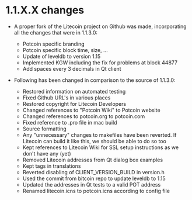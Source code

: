 1.1.X.X changes
===============

- A proper fork of the Litecoin project on Github was made, incorporating all the changes that were in 1.1.3.0:
  - Potcoin specific branding
  - Potcoin specific block time, size, ...
  - Update of leveldb to version 1.15
  - Implemented KGW including the fix for problems at block 44877
  - Add spaces every 3 decimals in Qt client
  
- Following has been changed in comparison to the source of 1.1.3.0:
  - Restored information on automated testing
  - Fixed Github URL's in various places
  - Restored copyright for Litecoin Developers
  - Changed references to "Potcoin Wiki" to Potcoin website
  - Changed references to potcoin.org to potcoin.com
  - Fixed reference to .pro file in mac build
  - Source formatting
  - Any "unnecessary" changes to makefiles have been reverted. If Litecoin can build it like this, we should be able to do so too
  - Kept references to Litecoin Wiki for SSL setup instructions as we don't have any (yet)
  - Removed Litecoin addresses from Qt dialog box examples
  - Kept <defaultcodec> tags in translations
  - Reverted disabling of CLIENT_VERSION_BUILD in version.h
  - Used the commit from bitcoin repo to update leveldb to 1.15
  - Updated the addresses in Qt tests to a valid POT address
  - Renamed litecoin.icns to potcoin.icns according to config file
